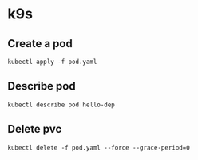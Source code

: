 # k9s

## Create a pod

```$bash
kubectl apply -f pod.yaml
```

## Describe pod

```$bash
kubectl describe pod hello-dep
```

## Delete pvc

```$bash
kubectl delete -f pod.yaml --force --grace-period=0
```
